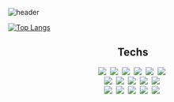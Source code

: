 ![header](https://capsule-render.vercel.app/api?type=wave&color=auto&height=300&section=header&text=김도현%kdhyun0428&fontSize=90)

    
[![Top Langs](https://github-readme-stats.vercel.app/api/top-langs/?username=kdhyun0428&layout=compact&langs_count=8)](https://github.com/anuraghazra/github-readme-stats)
</div>
    
<h2 align="center">Techs</h2>
<p align="center">
    <img src="https://img.shields.io/badge/C-A8B9CC?style=flat-square&logo=C&logoColor=white" /></a>&nbsp
    <img src="https://img.shields.io/badge/C++-A8B9CC?style=flat-square&logo=C%2B%2B&logoColor=white"/></a>&nbsp
    <img src="https://img.shields.io/badge/Python-3766AB?style=flat-square&logo=Python&logoColor=white" /></a>&nbsp
    <img src="https://img.shields.io/badge/HTML5-E34F26?style=flat-square&logo=HTML5&logoColor=white" /></a>&nbsp
    <img src="https://img.shields.io/badge/CSS3-1572B6?style=flat-square&logo=CSS3&logoColor=white" /></a>&nbsp
    <img src="https://img.shields.io/badge/Sass-CC6699?style=flat-square&logo=Sass&logoColor=white" /></a>&nbsp <br>
    <img src="https://img.shields.io/badge/React-61DAFB?style=flat-square&logo=React&logoColor=white" /></a>&nbsp
    <img src="https://img.shields.io/badge/JavaScript-F7DF1E?style=flat-square&logo=JavaScript&logoColor=white" /></a>&nbsp
    <img src="https://img.shields.io/badge/Sass-CC6699?style=flat-square&logo=Sass&logoColor=white" /></a>&nbsp 
    <img src="https://img.shields.io/badge/TypeScript-3178C6?style=flat-square&logo=TypeScript&logoColor=white" /></a>&nbsp
    <img src="https://img.shields.io/badge/Gatsby-663399?style=flat-square&logo=Gatsby&logoColor=white" /></a>&nbsp <br>
    <img src="https://img.shields.io/badge/Node.js-339933?style=flat-square&logo=Node.js&logoColor=white" /></a>&nbsp
    <img src="https://img.shields.io/badge/Nest.js-E0234E?style=flat-square&logo=NestJS&logoColor=white" /></a>&nbsp
    <img src="https://img.shields.io/badge/MySQL-4479A1?style=flat-square&logo=MySQL&logoColor=white" /></a>&nbsp
    <img src="https://img.shields.io/badge/Typeform-262627?style=flat-square&logo=Typeform&logoColor=white" /></a>&nbsp
    <img src="https://img.shields.io/badge/Flask-000000?style=flat-square&logo=Flask&logoColor=white" /></a>&nbsp
</p>
</h2>
